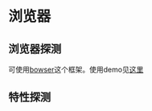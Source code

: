 # 浏览器

## 浏览器探测
可使用[bowser](https://github.com/ded/bowser)这个框架。使用demo见[这里](http://htmlpreview.github.io/?https://github.com/iamjoel/front-end-resource/blob/master/learn/browser/browser-detect.html)

## 特性探测